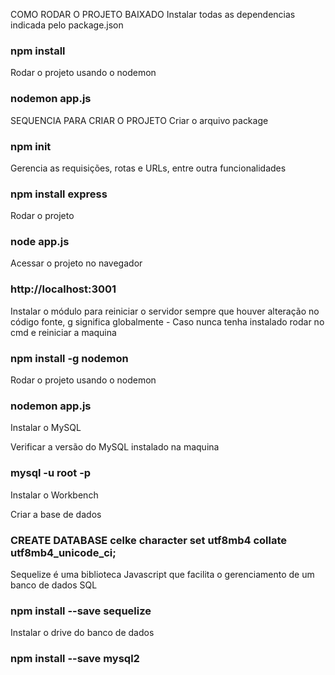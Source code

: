 COMO RODAR O PROJETO BAIXADO
Instalar todas as dependencias indicada pelo package.json
### npm install

Rodar o projeto usando o nodemon 
### nodemon app.js


SEQUENCIA PARA CRIAR O PROJETO
Criar o arquivo package
### npm init

Gerencia as requisições, rotas e URLs, entre outra funcionalidades
### npm install express

Rodar o projeto 
### node app.js

Acessar o projeto no navegador
### http://localhost:3001

Instalar o módulo para reiniciar o servidor sempre que houver alteração no código fonte, g significa globalmente - Caso nunca tenha instalado rodar no cmd e reiniciar a maquina
### npm install -g nodemon

Rodar o projeto usando o nodemon 
### nodemon app.js

Instalar o MySQL

Verificar a versão do MySQL instalado na maquina
### mysql -u root -p

Instalar o Workbench

Criar a base de dados
### CREATE DATABASE celke character set utf8mb4 collate utf8mb4_unicode_ci;

Sequelize é uma biblioteca Javascript que facilita o gerenciamento de um banco de dados SQL
### npm install --save sequelize

Instalar o drive do banco de dados
### npm install --save mysql2